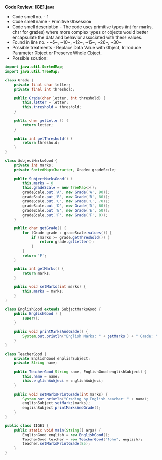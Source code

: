**Code Review: IIGE1.java**
- Code smell no. - 1
- Code smell name - Primitive Obsession
- Code smell description - The code uses primitive types (int for marks, char for grades) where more complex types or objects would better encapsulate the data and behavior associated with these values.
- Found in line no. - ~5~, ~10~, ~12~, ~15~, ~26~, ~30~
- Possible treatments - Replace Data Value with Object, Introduce Parameter Object or Preserve Whole Object.
- Possible solution: 
```java
import java.util.SortedMap;
import java.util.TreeMap;

class Grade {
    private final char letter;
    private final int threshold;

    public Grade(char letter, int threshold) {
        this.letter = letter;
        this.threshold = threshold;
    }

    public char getLetter() {
        return letter;
    }

    public int getThreshold() {
        return threshold;
    }
}

class SubjectMarksGood {
    private int marks;
    private SortedMap<Character, Grade> gradeScale;

    public SubjectMarksGood() {
        this.marks = 0;
        this.gradeScale = new TreeMap<>();
        gradeScale.put('A', new Grade('A', 90));
        gradeScale.put('B', new Grade('B', 80));
        gradeScale.put('C', new Grade('C', 70));
        gradeScale.put('D', new Grade('D', 60));
        gradeScale.put('E', new Grade('E', 50));
        gradeScale.put('F', new Grade('F', 0));
    }

    public char getGrade() {
        for (Grade grade : gradeScale.values()) {
            if (marks >= grade.getThreshold()) {
                return grade.getLetter();
            }
        }
        return 'F';
    }

    public int getMarks() {
        return marks;
    }

    public void setMarks(int marks) {
        this.marks = marks;
    }
}

class EnglishGood extends SubjectMarksGood {
    public EnglishGood() {
        super();
    }

    public void printMarksAndGrade() {
        System.out.println("English Marks: " + getMarks() + " Grade: " + getGrade());
    }
}

class TeacherGood {
    private EnglishGood englishSubject;
    private String name;

    public TeacherGood(String name, EnglishGood englishSubject) {
        this.name = name;
        this.englishSubject = englishSubject;
    }

    public void setMarksPrintGrade(int marks) {
        System.out.println("Grading by English teacher: " + name);
        englishSubject.setMarks(marks);
        englishSubject.printMarksAndGrade();
    }
}

public class IIGE1 {
    public static void main(String[] args) {
        EnglishGood english = new EnglishGood();
        TeacherGood teacher = new TeacherGood("John", english);
        teacher.setMarksPrintGrade(85);
    }
}
```